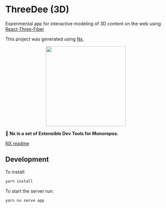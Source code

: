 # ThreeDee (3D)

Experimental app for interactive modeling of 3D content on the web using [React-Three-Fiber](https://github.com/react-spring/react-three-fiber)

This project was generated using [Nx](https://nx.dev).

<p align="center"><img src="https://raw.githubusercontent.com/nrwl/nx/master/images/nx-logo.png" width="250"></p>

🔎 **Nx is a set of Extensible Dev Tools for Monorepos.**

[NX readme](nx_readme.md)

## Development

To install:

```javascript
yarn install
```

To start the server run:

```javascript
yarn nx serve app
```
